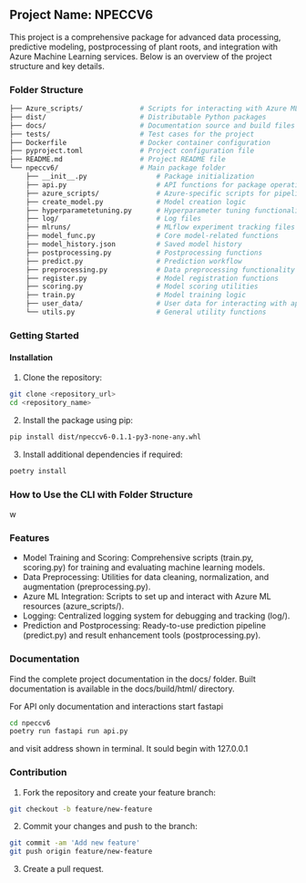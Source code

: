 ## Project Name: NPECCV6

This project is a comprehensive package for advanced data processing, predictive modeling, postprocessing of plant roots, and integration with Azure Machine Learning services. Below is an overview of the project structure and key details.
### Folder Structure

```bash
├── Azure_scripts/              # Scripts for interacting with Azure ML
├── dist/                       # Distributable Python packages
├── docs/                       # Documentation source and build files
├── tests/                      # Test cases for the project
├── Dockerfile                  # Docker container configuration
├── pyproject.toml              # Project configuration file
├── README.md                   # Project README file
└── npeccv6/                    # Main package folder
    ├── __init__.py                 # Package initialization
    ├── api.py                      # API functions for package operations
    ├── azure_scripts/              # Azure-specific scripts for pipeline
    ├── create_model.py             # Model creation logic
    ├── hyperparametetuning.py      # Hyperparameter tuning functionality
    ├── log/                        # Log files
    ├── mlruns/                     # MLflow experiment tracking files
    ├── model_func.py               # Core model-related functions
    ├── model_history.json          # Saved model history
    ├── postprocessing.py           # Postprocessing functions
    ├── predict.py                  # Prediction workflow
    ├── preprocessing.py            # Data preprocessing functionality
    ├── register.py                 # Model registration functions
    ├── scoring.py                  # Model scoring utilities
    ├── train.py                    # Model training logic
    ├── user_data/                  # User data for interacting with api
    └── utils.py                    # General utility functions
```

### Getting Started
#### Installation

1. Clone the repository:

```bash
git clone <repository_url>
cd <repository_name>
```

2. Install the package using pip:

```bash
pip install dist/npeccv6-0.1.1-py3-none-any.whl
```

3. Install additional dependencies if required:
```bash
poetry install
```


### How to Use the CLI with Folder Structure
w

### Features

- Model Training and Scoring: Comprehensive scripts (train.py, scoring.py) for training and evaluating machine learning models.
- Data Preprocessing: Utilities for data cleaning, normalization, and augmentation (preprocessing.py).
- Azure ML Integration: Scripts to set up and interact with Azure ML resources (azure_scripts/).
- Logging: Centralized logging system for debugging and tracking (log/).
- Prediction and Postprocessing: Ready-to-use prediction pipeline (predict.py) and result enhancement tools (postprocessing.py).

### Documentation

Find the complete project documentation in the docs/ folder. Built documentation is available in the docs/build/html/ directory.

For API only documentation and interactions start fastapi
```bash
cd npeccv6
poetry run fastapi run api.py
```
and visit address shown in terminal. It sould begin with 127.0.0.1

### Contribution

1. Fork the repository and create your feature branch:

```bash
git checkout -b feature/new-feature
```

2. Commit your changes and push to the branch:
```bash
git commit -am 'Add new feature'
git push origin feature/new-feature
```
3. Create a pull request.


